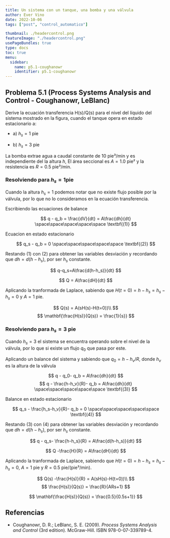 ```yaml
---
title: Un sistema con un tanque, una bomba y una válvula 
author: Ever Vino
date: 2022-10-06
tags: ["post", "control_automatico"]

thumbnail: ./headercontrol.png
featureImage: "./headercontrol.png"
usePageBundles: true
type: docs
toc: true
menu:
  sidebar:
    name: p5.1-coughanowr
    identifier: p5.1-coughanowr
---
```


## Problema 5.1 (Process Systems Analysis and Control - Coughanowr, LeBlanc)

Derive la ecuación transferencia H(s)/Q(s) para el nivel del líquido del sistema mostrado en la figura, cuando el tanque opera en estado estacionario a:

* a) $\text{  }h_s = 1 \text{ pie}$

* b) $\text{  }h_s = 3 \text{ pie}$

La bomba extrae agua a caudal constante de  $10\text{ pie³/min}$ y es independiente del la altura $h$, El área seccional es $A = 1.0\text{ pie²}$ y la resistencia es $R=0.5\text{ pie³/min}$.

### Resolviendo para $h_s=1\text{pie}$

Cuando la altura $h_s=1$ podemos notar que no existe flujo posible por la válvula, por lo que no lo consideramos en la ecuación transferencia.

Escribiendo las ecuaciones de balance

$$
q - q_b = \frac{dV}{dt} = A\frac{dh}{dt} \space\space\space\space\space \textbf{(1)}
$$

Ecuacion en estado estacionario

$$
q_s - q_b = 0 \space\space\space\space\space \textbf{(2)}
$$

Restando (1) con (2) para obtener las variables desviación y recordando que $dh=d(h-h_s)$, por ser $h_s$ constante.

$$
q-q_s=A\frac{d(h-h_s)}{dt}
$$

$$
Q = A\frac{dH}{dt}
$$

Aplicando la tranformada de Laplace, sabiendo que $H(t=0)= h-h_s=h_s-h_s=0$ y $A=1\text{ pie}$.

$$
Q(s)  = A(sH(s)-H(t=0))\\
$$
$$
\mathbf{\frac{H(s)}{Q(s)}  = \frac{1}{s}}
$$

### Resolviendo para $h_s=3\text{ pie}$

Cuando $h_s=3$ el sistema se encuentra operando sobre el nivel de la válvula, por lo que si existe un flujo $q_0$ que pasa por este.

Aplicando un balance del sistema y sabiendo que $q_0 = h-h_v/R$, donde $h_v$ es la altura de la válvula

$$
q - q_0- q_b = A\frac{dh}{dt}
$$
$$
q - \frac{h-h_v}{R}- q_b = A\frac{dh}{dt} \space\space\space\space\space \textbf{(3)}
$$

Balance en estado estacionario

$$
q_s - \frac{h_s-h_v}{R}- q_b = 0 \space\space\space\space\space \textbf{(4)}
$$

Restando (3) con (4) para obtener las variables desviación y recordando que $dh=d(h-h_s)$, por ser $h_s$ constante.

$$
q - q_s- \frac{h-h_s}{R} = A\frac{d(h-h_s)}{dt}
$$

$$
Q -\frac{H}{R} = A\frac{dH}{dt}
$$

Aplicando la tranformada de Laplace, sabiendo que $H(t=0)= h-h_s=h_s-h_s=0$, $A=1\text{ pie}$ y $R=0.5\text{ pie/(pie³/min)}$.

$$
Q(s) -\frac{H(s)}{R} = A(sH(s)-H(t=0))\\
$$
$$
\frac{H(s)}{Q(s)}  = \frac{R}{ARs+1}
$$

$$
\mathbf{\frac{H(s)}{Q(s)}  = \frac{0.5}{0.5s+1}}
$$

## Referencias

* Coughanowr, D. R.; LeBlanc, S. E. (2009). _Process Systems Analysis and Control_ (3rd edition). McGraw-Hill. ISBN 978-0-07-339789-4.

